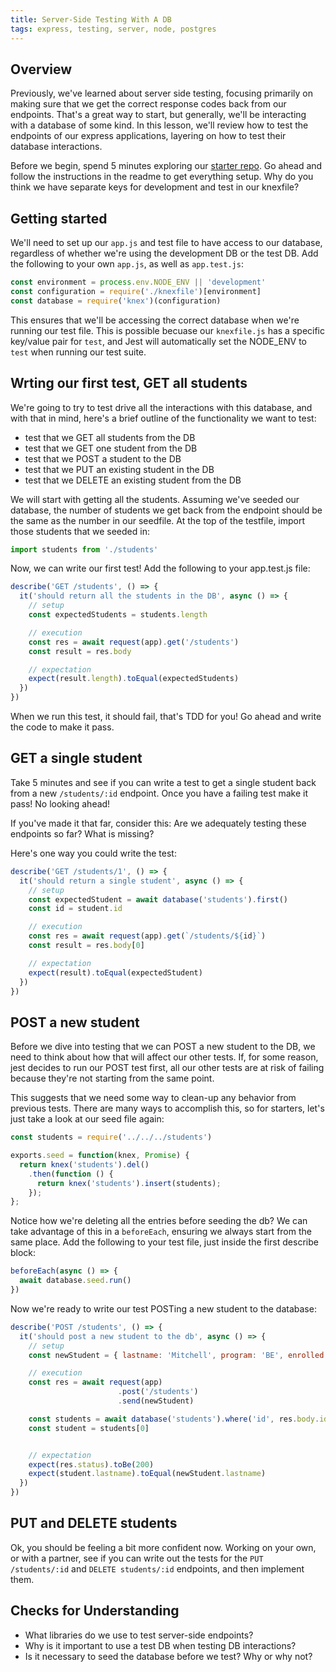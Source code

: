 ```yaml
---
title: Server-Side Testing With A DB
tags: express, testing, server, node, postgres
---
```


## Overview

Previously, we've learned about server side testing, focusing primarily on
making sure that we get the correct response codes back from our endpoints.
That's a great way to start, but generally, we'll be interacting with a database
of some kind. In this lesson, we'll review how to test the endpoints of our
express applications, layering on how to test their database interactions.

Before we begin, spend 5 minutes exploring our [starter
repo](https://github.com/turingschool-examples/test-express). Go ahead and
follow the instructions in the readme to get everything setup. Why do you think
we have separate keys for development and test in our knexfile?

## Getting started

We'll need to set up our `app.js` and test file to have access to our database, 
regardless of whether we're using the development DB or the test DB. Add the 
following to your own `app.js`, as well as `app.test.js`:

```js
const environment = process.env.NODE_ENV || 'development'
const configuration = require('./knexfile')[environment]
const database = require('knex')(configuration)
```

This ensures that we'll be accessing the correct database when we're running our
test file. This is possible becuase our `knexfile.js` has a specific key/value
pair for `test`, and Jest will automatically set the NODE_ENV to `test` when
running our test suite.

## Wrting our first test, GET all students

We're going to try to test drive all the interactions with this database, and
with that in mind, here's a brief outline of the functionality we want to test:

  - test that we GET all students from the DB  
  - test that we GET one student from the DB  
  - test that we POST a student to the DB  
  - test that we PUT an existing student in the DB  
  - test that we DELETE an existing student from the DB  

We will start with getting all the students. Assuming we've seeded our database,
the number of students we get back from the endpoint should be the same as the
number in our seedfile. At the top of the testfile, import those students that
we seeded in:

```js
import students from './students'
```

Now, we can write our first test! Add the following to your app.test.js file:

```js
describe('GET /students', () => {
  it('should return all the students in the DB', async () => {
    // setup
    const expectedStudents = students.length

    // execution
    const res = await request(app).get('/students')
    const result = res.body

    // expectation
    expect(result.length).toEqual(expectedStudents)
  })
})
```

When we run this test, it should fail, that's TDD for you! Go ahead and write
the code to make it pass.

## GET a single student

Take 5 minutes and see if you can write a test to get a single student back from
a new `/students/:id` endpoint. Once you have a failing test make it pass! No
looking ahead!

If you've made it that far, consider this: Are we adequately testing these
endpoints so far? What is missing?

Here's one way you could write the test:

```js
describe('GET /students/1', () => {
  it('should return a single student', async () => {
    // setup
    const expectedStudent = await database('students').first()
    const id = student.id

    // execution
    const res = await request(app).get(`/students/${id}`)
    const result = res.body[0]

    // expectation
    expect(result).toEqual(expectedStudent)
  })
})
```

## POST a new student

Before we dive into testing that we can POST a new student to the DB, we need to
think about how that will affect our other tests. If, for some reason, jest
decides to run our POST test first, all our other tests are at risk of failing
because they're not starting from the same point. 

This suggests that we need some way to clean-up any behavior from previous
tests. There are many ways to accomplish this, so for starters, let's just take
a look at our seed file again:

```js
const students = require('../../../students')

exports.seed = function(knex, Promise) {
  return knex('students').del()
    .then(function () {
      return knex('students').insert(students);
    });
};
```

Notice how we're deleting all the entries before seeding the db? We can take
advantage of this in a `beforeEach`, ensuring we always start from the same
place. Add the following to your test file, just inside the first describe
block:

```js
beforeEach(async () => {
  await database.seed.run()
})
```

Now we're ready to write our test POSTing a new student to the database:

```js
describe('POST /students', () => {
  it('should post a new student to the db', async () => {
    // setup
    const newStudent = { lastname: 'Mitchell', program: 'BE', enrolled: false }

    // execution
    const res = await request(app)
                        .post('/students')
                        .send(newStudent)

    const students = await database('students').where('id', res.body.id).select()
    const student = students[0]


    // expectation
    expect(res.status).toBe(200)
    expect(student.lastname).toEqual(newStudent.lastname)
  })
})
```

## PUT and DELETE students

Ok, you should be feeling a bit more confident now. Working on your own, or with
a partner, see if you can write out the tests for the `PUT /students/:id` and
`DELETE students/:id` endpoints, and then implement them.

## Checks for Understanding

* What libraries do we use to test server-side endpoints?
* Why is it important to use a test DB when testing DB interactions?
* Is it necessary to seed the database before we test? Why or why not?
